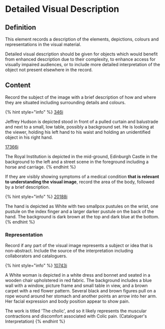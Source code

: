# Detailed Visual Description

## Definition

This element records a description of the elements, depictions, colours and representations in the visual material. 

Detailed visual description should be given for objects which would benefit from enhanced description due to their complexity, to enhance access for visually impaired audiences, or to include more detailed interpretation of the object not present elsewhere in the record. 

## Content 

Record the subject of the image with a brief description of how and where they are situated including surrounding details and colours. 

{% hint style="info" %}
[346i](https://wellcomecollection.org/works/cbg7f99c/items)

Jeffrey Hudson is depicted stood in front of a pulled curtain and balustrade and next to a small, low table, possibly a background set. He is looking at the viewer, holding his left hand to his waist and holding an unidentified object in his right hand.  

[17366i](https://wellcomecollection.org/works/seh8j4k5)

The Royal Institution is depicted in the mid-ground, Edinburgh Castle in the background to the left and a street scene in the foreground including a horse and carriage. 
{% endhint %}



If they are visibly showing symptoms of a medical condition **that is relevant to understanding the visual image**, record the area of the body, followed by a brief description.

{% hint style="info" %}
[20188i](https://wellcomecollection.org/works/w94we2mf)

The hand is depicted as White with two smallpox pustules on the wrist, one pustule on the index finger and a larger darker pustule on the back of the hand. The background is dark brown at the top and dark blue at the bottom. 
{% endhint %}

### Representation

Record if any part of the visual image represents a subject or idea that is non-abstract. Include the source of the interpretation including collaborators and cataloguers. 

{% hint style="info" %}
[10743i](https://wellcomecollection.org/works/h7k5949x)

A White woman is depicted in a white dress and bonnet and seated in a wooden chair upholstered in red fabric. The background includes a blue wall with a window, picture frame and small table in view, and a brown carpet with a red flower pattern. Several black and brown figures pull on a rope wound around her stomach and another points an arrow into her arm. Her facial expression and body position appear to show pain.

The work is titled 'The cholic', and so it likely represents the muscular contractions and discomfort associated with Colic pain. \(Cataloguer's Interpretation\)
{% endhint %}







 







